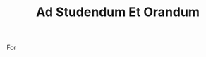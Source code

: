 ---
title: Ad Studendum Et Orandum
letter: A
permalink: "/definitions/bld-ad-studendum-et-orandum.html"
body: For
published_at: '2018-07-07'
source: Black's Law Dictionary 2nd Ed (1910)
layout: post
---